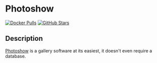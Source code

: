 # Photoshow

[![Docker Pulls](https://img.shields.io/docker/pulls/linuxserver/photoshow?style=flat-square&color=607D8B&label=docker%20pulls&logo=docker)](https://hub.docker.com/r/linuxserver/photoshow)
[![GitHub Stars](https://img.shields.io/github/stars/linuxserver/docker-photoshow?style=flat-square&color=607D8B&label=github%20stars&logo=github)](https://github.com/linuxserver/docker-photoshow)

## Description

[Photoshow](https://github.com/thibaud-rohmer/PhotoShow) is a gallery software at its easiest, it doesn't even require a database.
